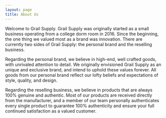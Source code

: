 ```yaml
---
layout: page
title: About Us
---
```


Welcome to Grail Supply. Grail Supply was originally started as a small business operating from a college dorm room in 2016. Since the beginning, the one thing we valued most as a brand was innovation. There are currently two sides of Grail Supply: the personal brand and the reselling business. 

Regarding the personal brand, we believe in high-end, well crafted goods, with unrivaled attention to detail. We originally envisioned Grail Supply as an unique and exclusive brand, and intend to uphold these values forever. All goods from our personal brand reflect our lofty beliefs and expectations of style, quality, and design. 

Regarding the reselling business, we believe in products that are always 100% genuine and authentic. Most of our products are received directly from the manufacturer, and a member of our team personally authenticates every single product to guarantee 100% authenticity and ensure your full continued satisfaction as a valued customer. 

